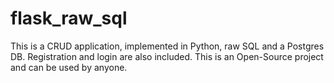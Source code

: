 # flask_raw_sql
This is a CRUD application, implemented in Python, raw SQL and a Postgres DB. Registration and login are also included. This is an Open-Source project and can be used by anyone.
